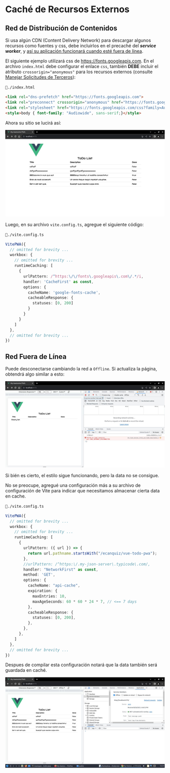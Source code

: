 # Caché de Recursos Externos

## Red de Distribución de Contenidos

Si usa algún CDN (Content Delivery Network) para descargar algunos recursos como fuentes y css, debe incluirlos en el precaché del **_service worker_**, y [así su aplicación funcionará cuando esté fuera de línea](https://vite-pwa-org.netlify.app/workbox/generate-sw.html#cache-external-resources).

El siguiente ejemplo utilizará css de https://fonts.googleapis.com. En el archivo `index.html` debe configurar el enlace `css`, también **DEBE** incluir el atributo `crossorigin="anonymous"` para los recursos externos (consulte [Manejar Solicitudes de Terceros](https://developer.chrome.com/docs/workbox/caching-resources-during-runtime/#cross-origin-considerations)):

`📃./index.html`
```html
<link rel="dns-prefetch" href="https://fonts.googleapis.com">
<link rel="preconnect" crossorigin="anonymous" href="https://fonts.googleapis.com">
<link rel="stylesheet" href="https://fonts.googleapis.com/css?family=Audiowide">
<style>body { font-family: "Audiowide", sans-serif;}</style>
```

Ahora su sitio se lucirá así:

![cache-external-resources](./img/cache-external-resources-00.jpg)

Luego, en su archivo `vite.config.ts`, agregue el siguiente código:

`📃./vite.config.ts`

```ts
VitePWA({
  // omitted for brevity ...
  workbox: {
    // omitted for brevity ...
    runtimeCaching: [
      {
        urlPattern: /^https:\/\/fonts\.googleapis\.com\/.*/i,
        handler: 'CacheFirst' as const,
        options: {
          cacheName: 'google-fonts-cache',
          cacheableResponse: {
            statuses: [0, 200]
          }
        }
      }
    ]
  },
  // omitted for brevity ...
})
```

## Red Fuera de Línea 

Puede desconectarse cambiando la red a `Offline`. Si actualiza la página, obtendrá algo similar a esto:

![cache-external-resources](./img/cache-external-resources-01.jpg)

Si bién es cierto, el estilo sigue funcionando, pero la data no se consigue.

No se preocupe, agregué una configuración más a su archivo de configuración de Vite para indicar que necesitamos almacenar cierta data en cache.

`📃./vite.config.ts`

```ts
VitePWA({
  // omitted for brevity ...
  workbox: {
    // omitted for brevity ...
    runtimeCaching: [
      {
        urlPattern: ({ url }) => {
          return url.pathname.startsWith("/ecanquiz/vue-todo-pwa");
        },
        //urlPattern: /^https:\/.my-json-server\.typicode\.com/,       
        handler: "NetworkFirst" as const,
        method: 'GET',
        options: {
          cacheName: "api-cache",
          expiration: {
            maxEntries: 10,
            maxAgeSeconds: 60 * 60 * 24 * 7, // <== 7 days
          },
          cacheableResponse: {
            statuses: [0, 200],
          },
        },
      },
    ]
  },
  // omitted for brevity ...
})
```

Despues de compilar esta configuración notará que la data también será guardada en caché.

![cache-external-resources](./img/cache-external-resources-02.jpg)
